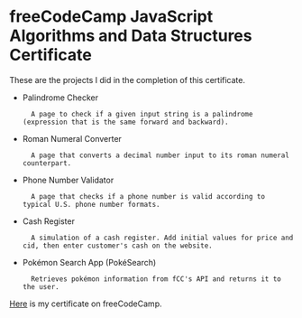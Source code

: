 # freeCodeCamp JavaScript Algorithms and Data Structures Certificate

These are the projects I did in the completion of this certificate.

* Palindrome Checker

        A page to check if a given input string is a palindrome (expression that is the same forward and backward).

* Roman Numeral Converter
       
        A page that converts a decimal number input to its roman numeral counterpart.

* Phone Number Validator

        A page that checks if a phone number is valid according to typical U.S. phone number formats.

* Cash Register

        A simulation of a cash register. Add initial values for price and cid, then enter customer's cash on the website.

* Pokémon Search App (PokéSearch)

        Retrieves pokémon information from fCC's API and returns it to the user.

[Here](https://www.freecodecamp.org/certification/fcc30aca8b2-d2c4-4009-a397-2e6d1ecbde3b/javascript-algorithms-and-data-structures-v8) is my certificate on freeCodeCamp.

